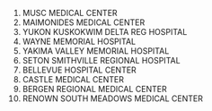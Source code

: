 1. MUSC MEDICAL CENTER
2. MAIMONIDES MEDICAL CENTER
3. YUKON KUSKOKWIM DELTA REG HOSPITAL
4. WAYNE MEMORIAL HOSPITAL
5. YAKIMA VALLEY MEMORIAL HOSPITAL
6. SETON SMITHVILLE REGIONAL HOSPITAL
7. BELLEVUE HOSPITAL CENTER
8. CASTLE MEDICAL CENTER
9. BERGEN REGIONAL MEDICAL CENTER
10. RENOWN SOUTH MEADOWS MEDICAL CENTER
